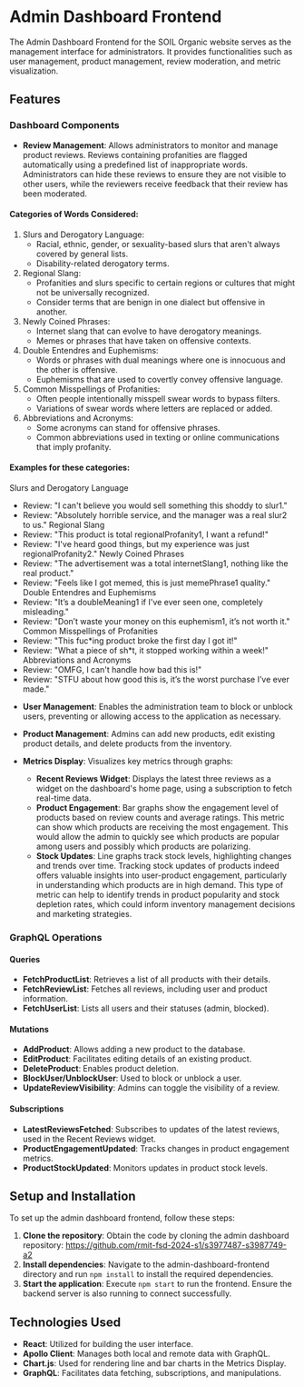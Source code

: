 # Admin Dashboard Frontend

The Admin Dashboard Frontend for the SOIL Organic website serves as the management interface for administrators. It provides functionalities such as user management, product management, review moderation, and metric visualization.

## Features

### Dashboard Components
- **Review Management**: Allows administrators to monitor and manage product reviews. Reviews containing profanities are flagged automatically using a predefined list of inappropriate words. Administrators can hide these reviews to ensure they are not visible to other users, while the reviewers receive feedback that their review has been moderated.

#### Categories of Words Considered: 
1. Slurs and Derogatory Language:
    * Racial, ethnic, gender, or sexuality-based slurs that aren't always covered by general lists.
    * Disability-related derogatory terms.
2. Regional Slang:
    * Profanities and slurs specific to certain regions or cultures that might not be universally recognized.
    * Consider terms that are benign in one dialect but offensive in another.
3. Newly Coined Phrases:
    * Internet slang that can evolve to have derogatory meanings.
    * Memes or phrases that have taken on offensive contexts.
4. Double Entendres and Euphemisms:
    * Words or phrases with dual meanings where one is innocuous and the other is offensive.
    * Euphemisms that are used to covertly convey offensive language.
5. Common Misspellings of Profanities:
    * Often people intentionally misspell swear words to bypass filters.
    * Variations of swear words where letters are replaced or added.
6. Abbreviations and Acronyms:
    * Some acronyms can stand for offensive phrases.
    * Common abbreviations used in texting or online communications that imply profanity.

#### Examples for these categories:
Slurs and Derogatory Language
* Review: "I can't believe you would sell something this shoddy to slur1."
* Review: "Absolutely horrible service, and the manager was a real slur2 to us."
Regional Slang
* Review: "This product is total regionalProfanity1, I want a refund!"
* Review: "I've heard good things, but my experience was just regionalProfanity2."
Newly Coined Phrases
* Review: "The advertisement was a total internetSlang1, nothing like the real product."
* Review: "Feels like I got memed, this is just memePhrase1 quality."
Double Entendres and Euphemisms
* Review: "It’s a doubleMeaning1 if I've ever seen one, completely misleading."
* Review: "Don’t waste your money on this euphemism1, it’s not worth it."
Common Misspellings of Profanities
* Review: "This fuc*ing product broke the first day I got it!"
* Review: "What a piece of sh*t, it stopped working within a week!"
Abbreviations and Acronyms
* Review: "OMFG, I can't handle how bad this is!"
* Review: "STFU about how good this is, it’s the worst purchase I’ve ever made."

- **User Management**: Enables the administration team to block or unblock users, preventing or allowing access to the application as necessary.
  
- **Product Management**: Admins can add new products, edit existing product details, and delete products from the inventory.
  
- **Metrics Display**: Visualizes key metrics through graphs:
  - **Recent Reviews Widget**: Displays the latest three reviews as a widget on the dashboard's home page, using a subscription to fetch real-time data.
  - **Product Engagement**: Bar graphs show the engagement level of products based on review counts and average ratings. This metric can show which products are receiving the most engagement. This would allow the admin to quickly see which products are popular among users and possibly which products are polarizing.
  - **Stock Updates**: Line graphs track stock levels, highlighting changes and trends over time. Tracking stock updates of products indeed offers valuable insights into user-product engagement, particularly in understanding which products are in high demand. This type of metric can help to identify trends in product popularity and stock depletion rates, which could inform inventory management decisions and marketing strategies.

### GraphQL Operations

#### Queries
- **FetchProductList**: Retrieves a list of all products with their details.
- **FetchReviewList**: Fetches all reviews, including user and product information.
- **FetchUserList**: Lists all users and their statuses (admin, blocked).

#### Mutations
- **AddProduct**: Allows adding a new product to the database.
- **EditProduct**: Facilitates editing details of an existing product.
- **DeleteProduct**: Enables product deletion.
- **BlockUser/UnblockUser**: Used to block or unblock a user.
- **UpdateReviewVisibility**: Admins can toggle the visibility of a review.

#### Subscriptions
- **LatestReviewsFetched**: Subscribes to updates of the latest reviews, used in the Recent Reviews widget.
- **ProductEngagementUpdated**: Tracks changes in product engagement metrics.
- **ProductStockUpdated**: Monitors updates in product stock levels.

## Setup and Installation

To set up the admin dashboard frontend, follow these steps:

1. **Clone the repository**: Obtain the code by cloning the admin dashboard repository: https://github.com/rmit-fsd-2024-s1/s3977487-s3987749-a2
2. **Install dependencies**: Navigate to the admin-dashboard-frontend directory and run `npm install` to install the required dependencies.
3. **Start the application**: Execute `npm start` to run the frontend. Ensure the backend server is also running to connect successfully.

## Technologies Used

- **React**: Utilized for building the user interface.
- **Apollo Client**: Manages both local and remote data with GraphQL.
- **Chart.js**: Used for rendering line and bar charts in the Metrics Display.
- **GraphQL**: Facilitates data fetching, subscriptions, and manipulations.
